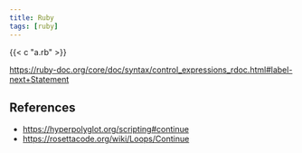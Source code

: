 ```yaml
---
title: Ruby
tags: [ruby]
---
```


{{< c "a.rb" >}}

<https://ruby-doc.org/core/doc/syntax/control_expressions_rdoc.html#label-next+Statement>

## References

- <https://hyperpolyglot.org/scripting#continue>
- <https://rosettacode.org/wiki/Loops/Continue>

